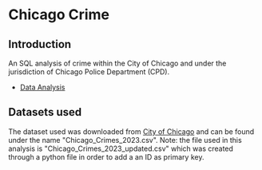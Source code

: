 # Chicago Crime 
## Introduction
An SQL analysis of crime within the City of Chicago and under the jurisdiction of Chicago Police Department (CPD).
- [Data Analysis](./DATA_ANALYSIS.md)

## Datasets used
The dataset used was downloaded from [City of Chicago](https://www.chicago.gov/city/en/dataset/crime.html) and can be found under the name "Chicago_Crimes_2023.csv". 
Note: the file used in this analysis is "Chicago_Crimes_2023_updated.csv" which was created through a python file in order to add a an ID as primary key. 